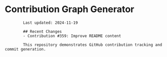 # Contribution Graph Generator
            
            Last updated: 2024-11-19
            
            ## Recent Changes
            - Contribution #359: Improve README content
            
            This repository demonstrates GitHub contribution tracking and commit generation.
        